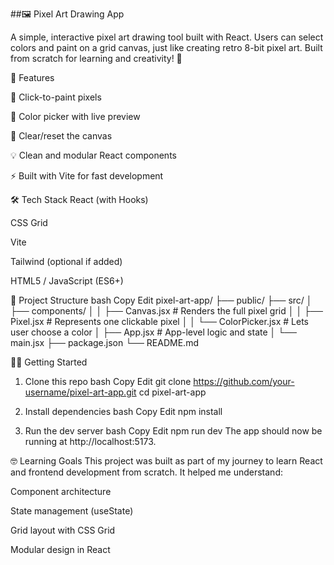 ##🖼️ Pixel Art Drawing App

A simple, interactive pixel art drawing tool built with React. Users can select colors and paint on a grid canvas, just like creating retro 8-bit pixel art. Built from scratch for learning and creativity! 🎨


🚀 Features

🎨 Click-to-paint pixels

🌈 Color picker with live preview

🧼 Clear/reset the canvas

💡 Clean and modular React components

⚡ Built with Vite for fast development

🛠️ Tech Stack
React (with Hooks)

CSS Grid

Vite

Tailwind (optional if added)

HTML5 / JavaScript (ES6+)

📂 Project Structure
bash
Copy
Edit
pixel-art-app/
├── public/
├── src/
│   ├── components/
│   │   ├── Canvas.jsx       # Renders the full pixel grid
│   │   ├── Pixel.jsx        # Represents one clickable pixel
│   │   └── ColorPicker.jsx  # Lets user choose a color
│   ├── App.jsx              # App-level logic and state
│   └── main.jsx
├── package.json
└── README.md

🧑‍💻 Getting Started
1. Clone this repo
bash
Copy
Edit
git clone https://github.com/your-username/pixel-art-app.git
cd pixel-art-app

3. Install dependencies
bash
Copy
Edit
npm install

5. Run the dev server
bash
Copy
Edit
npm run dev
The app should now be running at http://localhost:5173.

🤓 Learning Goals
This project was built as part of my journey to learn React and frontend development from scratch. It helped me understand:

Component architecture

State management (useState)

Grid layout with CSS Grid

Modular design in React

